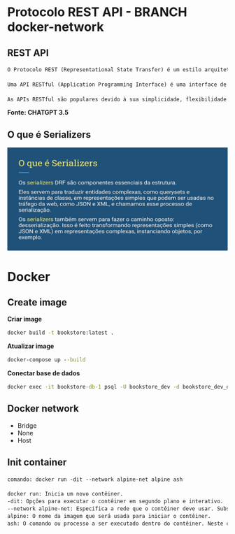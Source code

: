 # Protocolo REST API - BRANCH docker-network

## REST API 

```txt
O Protocolo REST (Representational State Transfer) é um estilo arquitetural amplamente utilizado para projetar redes de comunicação na web. Ele define um conjunto de restrições e princípios para o design de serviços web que são simples, escaláveis e eficientes.

Uma API RESTful (Application Programming Interface) é uma interface de programação de aplicativos que segue os princípios do REST. Isso significa que ela usa os métodos HTTP (GET, POST, PUT, DELETE, etc.) para acessar e manipular recursos, utilizando URLs para identificar esses recursos.

As APIs RESTful são populares devido à sua simplicidade, flexibilidade e facilidade de escalabilidade. Elas são amplamente adotadas para o desenvolvimento de aplicativos web, serviços web e integração de sistemas, permitindo a comunicação entre diferentes sistemas de forma eficiente e interoperável.
```

**Fonte: CHATGPT 3.5**

## O que é Serializers

![alt text](image.png)

# Docker 

## Create image


**Criar image**
```cmd
docker build -t bookstore:latest .
```

**Atualizar image**
```cmd
docker-compose up --build
```

**Conectar base de dados**
```cmd
docker exec -it bookstore-db-1 psql -U bookstore_dev -d bookstore_dev_db
```

## Docker network

- Bridge
- None
- Host

## Init container

```txt
comando: docker run -dit --network alpine-net alpine ash

docker run: Inicia um novo contêiner.
-dit: Opções para executar o contêiner em segundo plano e interativo.
--network alpine-net: Especifica a rede que o contêiner deve usar. Substitua "alpine-net" pelo nome da sua rede, conforme necessário.
alpine: O nome da imagem que será usada para iniciar o contêiner.
ash: O comando ou processo a ser executado dentro do contêiner. Neste caso, usamos o shell Ash, que é o shell padrão no Alpine Linux.
```

